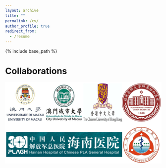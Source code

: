 ```yaml
---
layout: archive
title: ""
permalink: /cv/
author_profile: true
redirect_from:
  - /resume
---
```

{% include base_path %}

Collaborations
======
<img src='/images/Collaborations1.jpg'>
